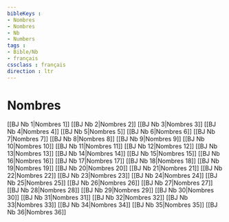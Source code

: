 ```yaml
---
bibleKeys : 
- Nombres
- Nombres
- Nb
- Numbers
tags : 
- Bible/Nb
- français
cssclass : français
direction : ltr
---
```


# Nombres

[[BJ Nb 1|Nombres 1]]
[[BJ Nb 2|Nombres 2]]
[[BJ Nb 3|Nombres 3]]
[[BJ Nb 4|Nombres 4]]
[[BJ Nb 5|Nombres 5]]
[[BJ Nb 6|Nombres 6]]
[[BJ Nb 7|Nombres 7]]
[[BJ Nb 8|Nombres 8]]
[[BJ Nb 9|Nombres 9]]
[[BJ Nb 10|Nombres 10]]
[[BJ Nb 11|Nombres 11]]
[[BJ Nb 12|Nombres 12]]
[[BJ Nb 13|Nombres 13]]
[[BJ Nb 14|Nombres 14]]
[[BJ Nb 15|Nombres 15]]
[[BJ Nb 16|Nombres 16]]
[[BJ Nb 17|Nombres 17]]
[[BJ Nb 18|Nombres 18]]
[[BJ Nb 19|Nombres 19]]
[[BJ Nb 20|Nombres 20]]
[[BJ Nb 21|Nombres 21]]
[[BJ Nb 22|Nombres 22]]
[[BJ Nb 23|Nombres 23]]
[[BJ Nb 24|Nombres 24]]
[[BJ Nb 25|Nombres 25]]
[[BJ Nb 26|Nombres 26]]
[[BJ Nb 27|Nombres 27]]
[[BJ Nb 28|Nombres 28]]
[[BJ Nb 29|Nombres 29]]
[[BJ Nb 30|Nombres 30]]
[[BJ Nb 31|Nombres 31]]
[[BJ Nb 32|Nombres 32]]
[[BJ Nb 33|Nombres 33]]
[[BJ Nb 34|Nombres 34]]
[[BJ Nb 35|Nombres 35]]
[[BJ Nb 36|Nombres 36]]
